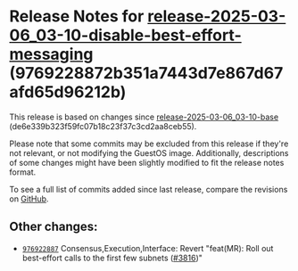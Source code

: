 Release Notes for [**release-2025-03-06\_03-10-disable-best-effort-messaging**](https://github.com/dfinity/ic/tree/release-2025-03-06_03-10-disable-best-effort-messaging) (9769228872b351a7443d7e867d67afd65d96212b)
=====================================================================================================================================================================================================================

This release is based on changes since [release-2025-03-06\_03-10-base](https://dashboard.internetcomputer.org/release/de6e339b323f59fc07b18c23f37c3cd2aa8ceb55) (de6e339b323f59fc07b18c23f37c3cd2aa8ceb55).

Please note that some commits may be excluded from this release if they're not relevant, or not modifying the GuestOS image. Additionally, descriptions of some changes might have been slightly modified to fit the release notes format.

To see a full list of commits added since last release, compare the revisions on [GitHub](https://github.com/dfinity/ic/compare/release-2025-03-06_03-10-base...release-2025-03-06_03-10-disable-best-effort-messaging).

Other changes:
--------------

* [`976922887`](https://github.com/dfinity/ic/commit/976922887) Consensus,Execution,Interface: Revert "feat(MR): Roll out best-effort calls to the first few subnets ([#3816](https://github.com/dfinity/ic/pull/3816))"
